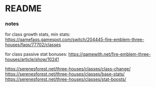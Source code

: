 # README


### notes

for class growth stats, min stats:
https://gamefaqs.gamespot.com/switch/204445-fire-emblem-three-houses/faqs/77702/classes

for class passive stat bonuses:
https://gamewith.net/fire-emblem-three-houses/article/show/10241

https://serenesforest.net/three-houses/classes/class-change/
https://serenesforest.net/three-houses/classes/base-stats/
https://serenesforest.net/three-houses/classes/stat-boosts/
